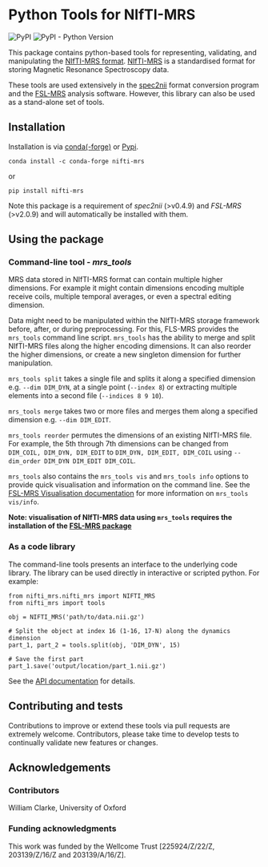 # Python Tools for NIfTI-MRS

![PyPI](https://img.shields.io/pypi/v/nifti-mrs)
![PyPI - Python Version](https://img.shields.io/pypi/pyversions/nifti-mrs)


This package contains python-based tools for representing, validating, and manipulating the [NIfTI-MRS format](https://github.com/wtclarke/mrs_nifti_standard/blob/master/specification.MD). [NIfTI-MRS](https://github.com/wtclarke/mrs_nifti_standard) is a standardised format for storing Magnetic Resonance Spectroscopy data. 

These tools are used extensively in the [spec2nii](https://github.com/wtclarke/spec2nii) format conversion program and the [FSL-MRS](fsl-mrs.com) analysis software. However, this library can also be used as a stand-alone set of tools.

## Installation
Installation is via [conda(-forge)]() or [Pypi](https://pypi.org/project/nifti-mrs/).

```conda install -c conda-forge nifti-mrs```

or

```pip install nifti-mrs```

Note this package is a requirement of _spec2nii_ (>v0.4.9) and _FSL-MRS_ (>v2.0.9) and will automatically be installed with them.

## Using the package
### Command-line tool - _mrs_tools_

MRS data stored in NIfTI-MRS format can contain multiple higher dimensions. For example it might contain dimensions encoding multiple receive coils, multiple temporal averages, or even a spectral editing dimension.

Data might need to be manipulated within the NIfTI-MRS storage framework before, after, or during preprocessing. For this, FLS-MRS provides the `mrs_tools` command line script. `mrs_tools` has the ability to merge and split NIfTI-MRS files along the higher encoding dimensions. It can also reorder the higher dimensions, or create a new singleton dimension for further manipulation.

`mrs_tools split` takes a single file and splits it along a specified dimension e.g. `--dim DIM_DYN`, at a single point (`--index 8`) or extracting multiple elements into a second file (`--indices 8 9 10`).

`mrs_tools merge` takes two or more files and merges them along a specified dimension e.g. `--dim DIM_EDIT`.

`mrs_tools reorder` permutes the dimensions of an existing NIfTI-MRS file. For example, the 5th through 7th dimensions can be changed from `DIM_COIL, DIM_DYN, DIM_EDIT` to `DIM_DYN, DIM_EDIT, DIM_COIL` using `--dim_order DIM_DYN DIM_EDIT DIM_COIL`.

`mrs_tools` also contains the `mrs_tools vis` and `mrs_tools info` options to provide quick visualisation and information on the command line. See the [FSL-MRS Visualisation documentation](https://open.win.ox.ac.uk/pages/fsl/fsl_mrs/visualisation.html#quick-glance) for more information on `mrs_tools vis/info`.

__Note: visualisation of NIfTI-MRS data using `mrs_tools` requires the installation of the [FSL-MRS package](fsl-mrs.com)__

### As a code library
The command-line tools presents an interface to the underlying code library. The library can be used directly in interactive or scripted python. For example:

```
from nifti_mrs.nifti_mrs import NIFTI_MRS
from nifti_mrs import tools

obj = NIFTI_MRS('path/to/data.nii.gz')

# Split the object at index 16 (1-16, 17-N) along the dynamics dimension
part_1, part_2 = tools.split(obj, 'DIM_DYN', 15)

# Save the first part
part_1.save('output/location/part_1.nii.gz')

```

See the [API documentation](https://wtclarke.github.io/nifti_mrs_tools/index.html) for details.

## Contributing and tests
Contributions to improve or extend these tools via pull requests are extremely welcome. Contributors, please take time to develop tests to continually validate new features or changes.

## Acknowledgements
### Contributors
William Clarke, University of Oxford  

### Funding acknowledgments
This work was funded by the Wellcome Trust [225924/Z/22/Z, 203139/Z/16/Z and 203139/A/16/Z].